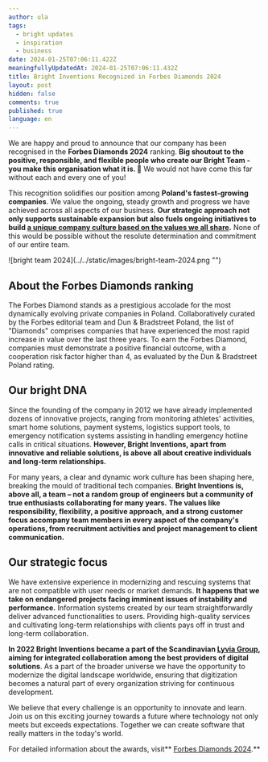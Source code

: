 ```yaml
---
author: ula
tags:
  - bright updates
  - inspiration
  - business
date: 2024-01-25T07:06:11.422Z
meaningfullyUpdatedAt: 2024-01-25T07:06:11.432Z
title: Bright Inventions Recognized in Forbes Diamonds 2024
layout: post
hidden: false
comments: true
published: true
language: en
---
```

We are happy and proud to announce that our company has been recognised in the **Forbes Diamonds 2024** ranking. **Big shoutout to the positive, responsible, and flexible people who create our Bright Team - you make this organisation what it is. 🧡** We would not have come this far without each and every one of you!

This recognition solidifies our position among **Poland's fastest-growing companies**. We value the ongoing, steady growth and progress we have achieved across all aspects of our business. **Our strategic approach not only supports sustainable expansion but also fuels ongoing initiatives to build [a unique company culture based on the values we all share](https://brightinventions.pl/about-us/#core-values).** None of this would be possible without the resolute determination and commitment of our entire team. 

<div className="image">![bright team 2024](../../static/images/bright-team-2024.png "")</div>

## About the Forbes Diamonds ranking

The Forbes Diamond stands as a prestigious accolade for the most dynamically evolving private companies in Poland. Collaboratively curated by the Forbes editorial team and Dun & Bradstreet Poland, the list of "Diamonds" comprises companies that have experienced the most rapid increase in value over the last three years. To earn the Forbes Diamond, companies must demonstrate a positive financial outcome, with a cooperation risk factor higher than 4, as evaluated by the Dun & Bradstreet Poland rating.

## Our bright DNA

Since the founding of the company in 2012 we have already implemented dozens of innovative projects, ranging from monitoring athletes' activities, smart home solutions, payment systems, logistics support tools, to emergency notification systems assisting in handling emergency hotline calls in critical situations. **However, Bright Inventions, apart from innovative and reliable solutions, is above all about creative individuals and long-term relationships.**

For many years, a clear and dynamic work culture has been shaping here, breaking the mould of traditional tech companies. **Bright Inventions is, above all, a team – not a random group of engineers but a community of true enthusiasts collaborating for many years.** **The values like responsibility, flexibility, a positive approach, and a strong customer focus accompany team members in every aspect of the company's operations, from recruitment activities and project management to client communication.**

## Our strategic focus

We have extensive experience in modernizing and rescuing systems that are not compatible with user needs or market demands. **It happens that we take on endangered projects facing imminent issues of instability and performance.** Information systems created by our team straightforwardly deliver advanced functionalities to users. Providing high-quality services and cultivating long-term relationships with clients pays off in trust and long-term collaboration. 

**In 2022 Bright Inventions became a part of the Scandinavian [Lyvia Group](https://lyviagroup.com/), aiming for integrated collaboration among the best providers of digital solutions**. As a part of the broader universe we have the opportunity to modernize the digital landscape worldwide, ensuring that digitization becomes a natural part of every organization striving for continuous development.

We believe that every challenge is an opportunity to innovate and learn. Join us on this exciting journey towards a future where technology not only meets but exceeds expectations. Together we can create software that really matters in the today's world. 

For detailed information about the awards, visit** [Forbes Diamonds 2024](https://www.forbes.pl/diamenty-forbesa-2024).**